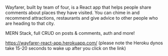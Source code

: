 Wayfarer, built by team of four, is a React app that helps people share comments about places they have visited. You can chime in and recommend attractions, restaurants and give advice to other people who are heading to that city.

MERN Stack, full CRUD on posts & comments, auth and more!

https://wayfarer-react-app.herokuapp.com/
(please note the Heroku dynos take 15-20 seconds to wake up after you click on the link)
